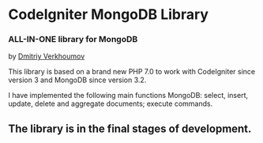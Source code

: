 # CodeIgniter MongoDB Library
### ALL-IN-ONE library for MongoDB
by [Dmitriy Verkhoumov](https://github.com/verkhoumov)

This library is based on a brand new PHP 7.0 to work with CodeIgniter 
since version 3 and MongoDB since version 3.2.

I have implemented the following main functions MongoDB:
select, insert, update, delete and aggregate documents; execute commands.

## The library is in the final stages of development.
